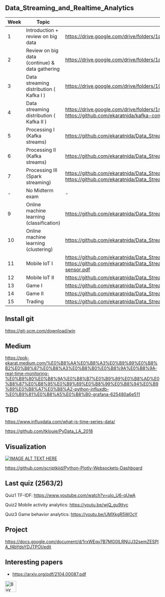 ## Data_Streaming_and_Realtime_Analytics
| Week  |  Topic | Materials Link |
| ----  |  ---- | ---- |
| 1     |     Introduction + review on big data  | https://drive.google.com/drive/folders/1pCP8i125ZpJEwhxtUQFqxcTLwWE1um-5?usp=sharing |
| 2     |     Review on big data (continue) & data gathering | https://drive.google.com/drive/folders/1pCP8i125ZpJEwhxtUQFqxcTLwWE1um-5?usp=sharing |
| 3     |     Data streaming distribution ( Kafka I ) | https://drive.google.com/drive/folders/1C-mIez_Mc0i1tjGtxDFuJSRujNnh6qoG?usp=sharing |
| 4     |     Data streaming distribution ( Kafka II ) | https://drive.google.com/drive/folders/1rc0S6aT-jAXDY4qahIJTDDI0w4jsqTZm?usp=sharing https://github.com/ekaratnida/kafka-connect |
| 5     |     Processing I (Kafka streams) | https://github.com/ekaratnida/Data_Streaming_and_Realtime_Analytics/tree/main/Week03 |
| 6     |     Processing II (Kafka streams) | https://github.com/ekaratnida/Data_Streaming_and_Realtime_Analytics/tree/main/Week04 |
| 7     |     Processing III (Spark streaming) | https://github.com/ekaratnida/Data_Streaming_and_Realtime_Analytics/tree/main/Week06 https://github.com/ekaratnida/Data_Streaming_and_Realtime_Analytics/tree/main/Week07 |
| -     |     No Midterm exam  | - |
| 9     |     Online machine learning (classification) | https://github.com/ekaratnida/Data_Streaming_and_Realtime_Analytics/tree/main/Week9 | 
| 10    |     Online machine learning (clustering) | https://github.com/ekaratnida/Data_Streaming_and_Realtime_Analytics/tree/main/Week12 |
| 11    |     Mobile IoT I | https://github.com/ekaratnida/Data_Streaming_and_Realtime_Analytics/tree/main/Week05 https://github.com/ekaratnida/Data_Streaming_and_Realtime_Analytics/blob/main/Week06/Mobile-sensor.pdf |
| 12    |     Mobile IoT II | https://github.com/ekaratnida/Data_Streaming_and_Realtime_Analytics/tree/main/Week08 |
| 13    |     Game I | https://github.com/ekaratnida/Data_Streaming_and_Realtime_Analytics/tree/main/Week10 |
| 14    |     Game II | https://github.com/ekaratnida/Data_Streaming_and_Realtime_Analytics/tree/main/Week10 |
| 15    |     Trading | https://github.com/ekaratnida/Data_Streaming_and_Realtime_Analytics/tree/main/Week14 |

## Install git

https://git-scm.com/download/win

## Medium

https://pok-ekarat.medium.com/%E0%B8%AA%E0%B8%A3%E0%B9%89%E0%B8%B2%E0%B8%87%E0%B8%A3%E0%B8%B0%E0%B8%9A%E0%B8%9A-real-time-monitoring-%E0%B9%80%E0%B8%9A%E0%B8%B7%E0%B9%89%E0%B8%AD%E0%B8%87%E0%B8%95%E0%B9%89%E0%B8%99%E0%B8%94%E0%B9%89%E0%B8%A7%E0%B8%A2-python-influxdb-%E0%B9%81%E0%B8%A5%E0%B8%B0-grafana-625480a6e511

## TBD

https://www.influxdata.com/what-is-time-series-data/

https://github.com/tklouie/PyData_LA_2018

## Visualization

[![IMAGE ALT TEXT HERE](https://img.youtube.com/vi/xr2n_q1yw5Q/0.jpg)](https://www.youtube.com/watch?v=xr2n_q1yw5Q)

https://github.com/scriptkiid/Python-Plotly-Websockets-Dashboard

## Last quiz (2563/2)

Quiz1 TF-IDF: https://www.youtube.com/watch?v=ulo_U6-qUwA

Quiz2 Mobile activity analytics: https://youtu.be/wjQ_gu9ityc

Quiz3 Game behavior analytics: https://youtu.be/UMXkgR5WOcY

## Project
https://docs.google.com/document/d/1rxWEqy7B7MG0ILRNUJ32semZESPlA_f4bYdsYDJTPOI/edit

## Interesting papers
- https://arxiv.org/pdf/2104.00087.pdf

<a href='https://ko-fi.com/E1E46KZ4T' target='_blank'><img height='36' style='border:0px;height:36px;' src='https://cdn.ko-fi.com/cdn/kofi1.png?v=3' border='0' alt='Buy Me a Coffee at ko-fi.com' /></a>
